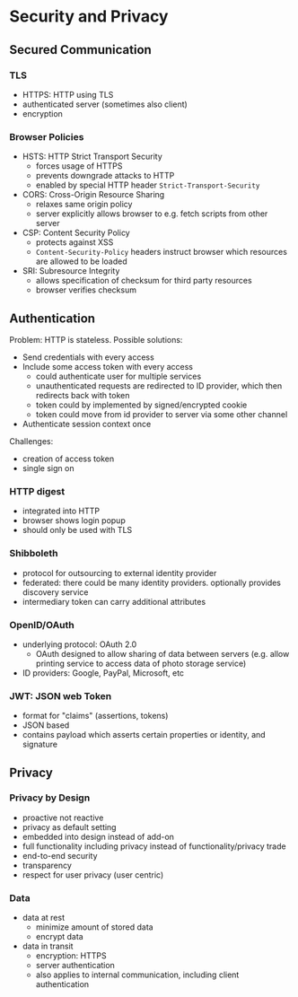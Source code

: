 # Security and Privacy
## Secured Communication
### TLS
* HTTPS: HTTP using TLS
* authenticated server (sometimes also client)
* encryption

### Browser Policies
* HSTS: HTTP Strict Transport Security
  * forces usage of HTTPS
  * prevents downgrade attacks to HTTP
  * enabled by special HTTP header `Strict-Transport-Security`
* CORS: Cross-Origin Resource Sharing
  * relaxes same origin policy
  * server explicitly allows browser to e.g. fetch scripts from other server
* CSP: Content Security Policy
  * protects against XSS
  * `Content-Security-Policy` headers instruct browser which resources are allowed to be loaded
* SRI: Subresource Integrity
  * allows specification of checksum for third party resources
  * browser verifies checksum

## Authentication
Problem: HTTP is stateless. Possible solutions:

* Send credentials with every access
* Include some access token with every access
  * could authenticate user for multiple services
  * unauthenticated requests are redirected to ID provider, which then redirects back with token
  * token could by implemented by signed/encrypted cookie
  * token could move from id provider to server via some other channel
* Authenticate session context once

Challenges:

* creation of access token
* single sign on

### HTTP digest
* integrated into HTTP
* browser shows login popup
* should only be used with TLS

### Shibboleth
* protocol for outsourcing to external identity provider
* federated: there could be many identity providers. optionally provides discovery service
* intermediary token can carry additional attributes

### OpenID/OAuth
* underlying protocol: OAuth 2.0
  * OAuth designed to allow sharing of data between servers (e.g. allow printing service to access data of photo storage service)
* ID providers: Google, PayPal, Microsoft, etc

### JWT: JSON web Token
* format for "claims" (assertions, tokens)
* JSON based
* contains payload which asserts certain properties or identity, and signature

## Privacy
### Privacy by Design
* proactive not reactive
* privacy as default setting
* embedded into design instead of add-on
* full functionality including privacy instead of functionality/privacy trade
* end-to-end security
* transparency
* respect for user privacy (user centric)

### Data
* data at rest
  * minimize amount of stored data
  * encrypt data
* data in transit
  * encryption: HTTPS
  * server authentication
  * also applies to internal communication, including client authentication
